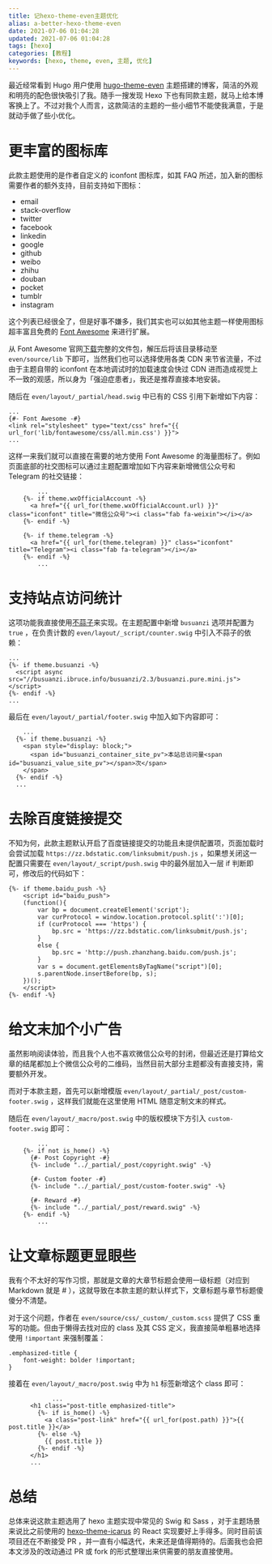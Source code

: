 ```yaml
---
title: 记hexo-theme-even主题优化
alias: a-better-hexo-theme-even
date: 2021-07-06 01:04:28
updated: 2021-07-06 01:04:28
tags: [hexo]
categories: [教程]
keywords: [hexo, theme, even, 主题, 优化]
---
```

最近经常看到 Hugo 用户使用 [hugo-theme-even](https://themes.gohugo.io/themes/hugo-theme-even/) 主题搭建的博客，简洁的外观和明亮的配色很快吸引了我。随手一搜发现 Hexo 下也有同款主题，就马上给本博客换上了。不过对我个人而言，这款简洁的主题的一些小细节不能使我满意，于是就动手做了些小优化。
<!--more-->
# 更丰富的图标库
此款主题使用的是作者自定义的 iconfont 图标库，如其 FAQ 所述，加入新的图标需要作者的额外支持，目前支持如下图标：

- email
- stack-overflow
- twitter
- facebook
- linkedin
- google
- github
- weibo
- zhihu
- douban
- pocket
- tumblr
- instagram

这个列表已经很全了，但是好事不嫌多，我们其实也可以如其他主题一样使用图标超丰富且免费的 [Font Awesome](https://fontawesome.com/) 来进行扩展。

从 Font Awesome 官网[下载](https://fontawesome.com/v5.15/how-to-use/on-the-web/setup/hosting-font-awesome-yourself)完整的文件包，解压后将该目录移动至 `even/source/lib` 下即可，当然我们也可以选择使用各类 CDN 来节省流量，不过由于主题自带的 iconfont 在本地调试时的加载速度会快过 CDN 进而造成视觉上不一致的观感，所以身为「强迫症患者」，我还是推荐直接本地安装。

随后在 `even/layout/_partial/head.swig` 中已有的 CSS 引用下新增如下内容：

```
...
{#- Font Awesome -#}
<link rel="stylesheet" type="text/css" href="{{ url_for('lib/fontawesome/css/all.min.css') }}">
...
```

这样一来我们就可以直接在需要的地方使用 Font Awesome 的海量图标了。例如页面底部的社交图标可以通过主题配置增加如下内容来新增微信公众号和 Telegram 的社交链接：

```
		...
    {%- if theme.wxOfficialAccount -%}
      <a href="{{ url_for(theme.wxOfficialAccount.url) }}" class="iconfont" title="微信公众号"><i class="fab fa-weixin"></i></a>
    {%- endif -%}

    {%- if theme.telegram -%}
      <a href="{{ url_for(theme.telegram) }}" class="iconfont" title="Telegram"><i class="fab fa-telegram"></i></a>
    {%- endif -%}
		...
```

# 支持站点访问统计
这项功能我直接使用[不蒜子](https://busuanzi.ibruce.info/)来实现。在主题配置中新增 `busuanzi` 选项并配置为 `true` ，在负责计数的 `even/layout/_script/counter.swig` 中引入不蒜子的依赖：

```
...
{%- if theme.busuanzi -%}
  <script async src="//busuanzi.ibruce.info/busuanzi/2.3/busuanzi.pure.mini.js"></script>
{%- endif -%}
...
```

最后在 `even/layout/_partial/footer.swig` 中加入如下内容即可：

```
	...
  {%- if theme.busuanzi -%}
    <span style="display: block;">
      <span id="busuanzi_container_site_pv">本站总访问量<span id="busuanzi_value_site_pv"></span>次</span>
    </span>
  {%- endif -%}
  ...
```

# 去除百度链接提交
不知为何，此款主题默认开启了百度链接提交的功能且未提供配置项，页面加载时会尝试加载 `https://zz.bdstatic.com/linksubmit/push.js` ，如果想关闭这一配置只需要在 `even/layout/_script/push.swig` 中的最外层加入一层 if 判断即可，修改后的代码如下：

```
{%- if theme.baidu_push -%}
    <script id="baidu_push">
    (function(){
        var bp = document.createElement('script');
        var curProtocol = window.location.protocol.split(':')[0];
        if (curProtocol === 'https') {
            bp.src = 'https://zz.bdstatic.com/linksubmit/push.js';
        }
        else {
            bp.src = 'http://push.zhanzhang.baidu.com/push.js';
        }
        var s = document.getElementsByTagName("script")[0];
        s.parentNode.insertBefore(bp, s);
    })();
    </script>
{%- endif -%}
```

# 给文末加个小广告
虽然影响阅读体验，而且我个人也不喜欢微信公众号的封闭，但最近还是打算给文章的结尾都加上个微信公众号的二维码，当然目前大部分主题都没有直接支持，需要额外开发。

而对于本款主题，首先可以新增模版 `even/layout/_partial/_post/custom-footer.swig` ，这样我们就能在这里使用 HTML 随意定制文末的样式。

随后在 `even/layout/_macro/post.swig` 中的版权模块下方引入 `custom-footer.swig` 即可：

```
		...
    {%- if not is_home() -%}
      {#- Post Copyright -#}
      {%- include "../_partial/_post/copyright.swig" -%}

      {#- Custom footer -#}
      {%- include "../_partial/_post/custom-footer.swig" -%}

      {#- Reward -#}
      {%- include "../_partial/_post/reward.swig" -%}
    {%- endif -%}
 		...
```

# 让文章标题更显眼些
我有个不太好的写作习惯，那就是文章的大章节标题会使用一级标题（对应到 Markdown 就是 # ），这就导致在本款主题的默认样式下，文章标题与章节标题傻傻分不清楚。

对于这个问题，作者在 `even/source/css/_custom/_custom.scss` 提供了 CSS 重写的功能。但由于懒得去找对应的 class 及其 CSS 定义，我直接简单粗暴地选择使用 `!important` 来强制覆盖：

```
.emphasized-title {
    font-weight: bolder !important;
}
```

接着在 `even/layout/_macro/post.swig` 中为 `h1` 标签新增这个 class 即可：
```
			...
      <h1 class="post-title emphasized-title">
        {%- if is_home() -%}
          <a class="post-link" href="{{ url_for(post.path) }}">{{ post.title }}</a>
        {%- else -%}
          {{ post.title }}
        {%- endif -%}
      </h1>
      ...
```

# 总结
总体来说这款主题选用了 hexo 主题实现中常见的 Swig 和 Sass ，对于主题场景来说比之前使用的 [hexo-theme-icarus](https://github.com/ppoffice/hexo-theme-icarus) 的 React 实现要好上手得多。同时目前该项目还在不断接受 PR ，并一直有小幅迭代，未来还是值得期待的。后面我也会把本文涉及的改动通过 PR 或 fork 的形式整理出来供需要的朋友直接使用。